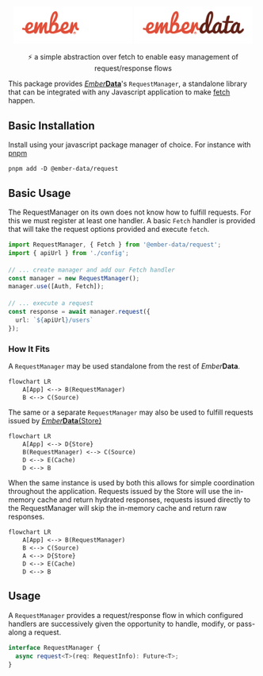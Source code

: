 <p align="center">
  <img
    class="project-logo"
    src="./ember-data-logo-dark.svg#gh-dark-mode-only"
    alt="EmberData RequestManager"
    width="240px"
    title="EmberData RequestManager"
    />
  <img
    class="project-logo"
    src="./ember-data-logo-light.svg#gh-light-mode-only"
    alt="EmberData RequestManager"
    width="240px"
    title="EmberData RequestManager"
    />
</p>

<p align="center">⚡️ a simple abstraction over fetch to enable easy management of request/response flows</p>

This package provides [*Ember***Data**](https://github.com/emberjs/data/)'s `RequestManager`, a standalone library that can be integrated with any Javascript application to make [fetch](https://developer.mozilla.org/en-US/docs/Web/API/Fetch_API) happen.

## Basic Installation

Install using your javascript package manager of choice. For instance with [pnpm](https://pnpm.io/)

```no-highlight
pnpm add -D @ember-data/request
```

## Basic Usage

The RequestManager on its own does not know how to fulfill requests. For this we must register at least one handler. A basic `Fetch` handler is provided that
will take the request options provided and execute `fetch`.

```ts
import RequestManager, { Fetch } from '@ember-data/request';
import { apiUrl } from './config';

// ... create manager and add our Fetch handler
const manager = new RequestManager();
manager.use([Auth, Fetch]);

// ... execute a request
const response = await manager.request({
  url: `${apiUrl}/users`
});
```


### How It Fits

A `RequestManager` may be used standalone from the rest of *Ember***Data**.

```mermaid
flowchart LR
    A[App] <--> B(RequestManager)
    B <--> C(Source)
```

The same or a separate `RequestManager` may also be used to fulfill requests issued by [*Ember***Data**{Store}](https://github.com/emberjs/data/tree/master/packages/store)

```mermaid
flowchart LR
    A[App] <--> D{Store}
    B(RequestManager) <--> C(Source)
    D <--> E(Cache)
    D <--> B
```

When the same instance is used by both this allows for simple coordination throughout the application. Requests issued by the Store will use the in-memory cache
and return hydrated responses, requests issued directly to the RequestManager
will skip the in-memory cache and return raw responses.

```mermaid
flowchart LR
    A[App] <--> B(RequestManager)
    B <--> C(Source)
    A <--> D{Store}
    D <--> E(Cache)
    D <--> B
```

## Usage

A `RequestManager` provides a request/response flow in which configured handlers are successively given the opportunity to handle, modify, or pass-along a request.

```ts
interface RequestManager {
  async request<T>(req: RequestInfo): Future<T>;
}
```
